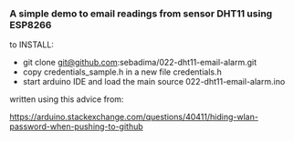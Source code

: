 
### A simple  demo to email readings from sensor DHT11 using ESP8266

to INSTALL:

*  git clone git@github.com:sebadima/022-dht11-email-alarm.git
* copy credentials_sample.h in a new file credentials.h
* start arduino IDE and load the main source  022-dht11-email-alarm.ino

written using this advice from:

https://arduino.stackexchange.com/questions/40411/hiding-wlan-password-when-pushing-to-github
